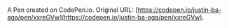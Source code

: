 # 

A Pen created on CodePen.io. Original URL: [https://codepen.io/justin-ba-aga/pen/xxreGVw](https://codepen.io/justin-ba-aga/pen/xxreGVw).


